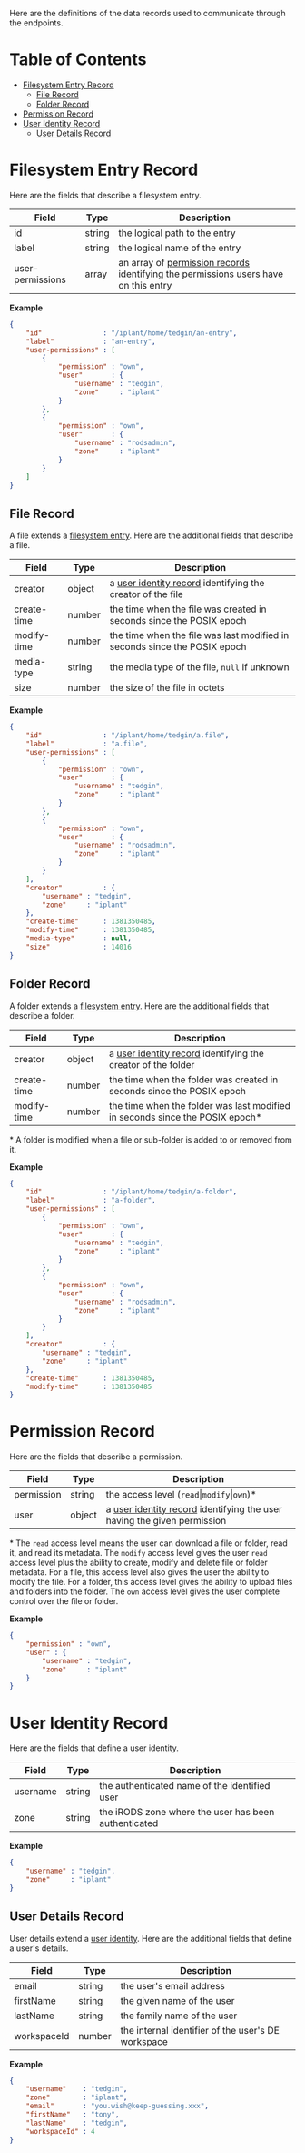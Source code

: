 Here are the definitions of the data records used to communicate through the endpoints.

# Table of Contents

* [Filesystem Entry Record](#filesystem_entry_record)
    * [File Record](#file_record)
    * [Folder Record](#folder_record)
* [Permission Record](#permission_record)
* [User Identity Record](#user_identity_record)
    * [User Details Record](#user_details_record)

# Filesystem Entry Record

Here are the fields that describe a filesystem entry.

| Field            | Type   | Description |
| ---------------- | ------ | ----------- |
| id               | string | the logical path to the entry |
| label            | string | the logical name of the entry |
| user-permissions | array  | an array of [permission records](#permission_record) identifying the permissions users have on this entry |

**Example**

```json
{
    "id"               : "/iplant/home/tedgin/an-entry",
    "label"            : "an-entry",
    "user-permissions" : [
        {
            "permission" : "own",
            "user"       : {
                "username" : "tedgin",
                "zone"     : "iplant"
            }
        },
        {
            "permission" : "own",
            "user"       : {
                "username" : "rodsadmin",
                "zone"     : "iplant"
            }
        }
    ]
}
```

## File Record

A file extends a [filesystem entry](#filesystem_entry_record). Here are the additional fields that
describe a file.

| Field       | Type   | Description |
| ----------- | ------ | ----------- |
| creator     | object | a [user identity record](#user_identity_record) identifying the creator of the file |
| create-time | number | the time when the file was created in seconds since the POSIX epoch |
| modify-time | number | the time when the file was last modified in seconds since the POSIX epoch |
| media-type  | string | the media type of the file, `null` if unknown |
| size        | number | the size of the file in octets |

**Example**

```json
{
    "id"               : "/iplant/home/tedgin/a.file",
    "label"            : "a.file",
    "user-permissions" : [
        {
            "permission" : "own",
            "user"       : {
                "username" : "tedgin",
                "zone"     : "iplant"
            }
        },
        {
            "permission" : "own",
            "user"       : {
                "username" : "rodsadmin",
                "zone"     : "iplant"
            }
        }
    ],
    "creator"          : {
        "username" : "tedgin",
        "zone"     : "iplant"
    },
    "create-time"      : 1381350485,
    "modify-time"      : 1381350485,
    "media-type"       : null,
    "size"             : 14016
}
```

## Folder Record

A folder extends a [filesystem entry](#filesystem_entry_record). Here are the additional fields that
describe a folder.

| Field       | Type   | Description |
| ----------- | ------ | ----------- |
| creator     | object | a [user identity record](#user_identity_record) identifying the creator of the folder |
| create-time | number | the time when the folder was created in seconds since the POSIX epoch |
| modify-time | number | the time when the folder was last modified in seconds since the POSIX epoch\* |

\* A folder is modified when a file or sub-folder is added to or removed from it.

**Example**

```json
{
    "id"               : "/iplant/home/tedgin/a-folder",
    "label"            : "a-folder",
    "user-permissions" : [
        {
            "permission" : "own",
            "user"       : {
                "username" : "tedgin",
                "zone"     : "iplant"
            }
        },
        {
            "permission" : "own",
            "user"       : {
                "username" : "rodsadmin",
                "zone"     : "iplant"
            }
        }
    ],
    "creator"          : {
        "username" : "tedgin",
        "zone"     : "iplant"
    },
    "create-time"      : 1381350485,
    "modify-time"      : 1381350485
}
```

# Permission Record

Here are the fields that describe a permission.

| Field      | Type   | Description |
| ---------- | ------ | ----------- |
| permission | string | the access level (`read`\|`modify`\|`own`)\* |
| user       | object | a [user identity record](#user_identity_record) identifying the user having the given permission |

\* The `read` access level means the user can download a file or folder, read it, and read its
metadata. The `modify` access level gives the user `read` access level plus the ability to create,
modify and delete file or folder metadata. For a file, this access level also gives the user the
ability to modify the file. For a folder, this access level gives the ability to upload files and
folders into the folder. The `own` access level gives the user complete control over the file or
folder.

**Example**

```json
{
    "permission" : "own",
    "user" : {
        "username" : "tedgin",
        "zone"     : "iplant"
    }
}
```

# User Identity Record

Here are the fields that define a user identity.

| Field    | Type   | Description |
| -------- | ------ | ----------- |
| username | string | the authenticated name of the identified user |
| zone     | string | the iRODS zone where the user has been authenticated |

**Example**

```json
{
    "username" : "tedgin",
    "zone"     : "iplant"
}
```

## User Details Record

User details extend a [user identity](#user_identity_record). Here are the additional fields that
define a user's details.

| Field       | Type   | Description |
| ----------- | ------ | ----------- |
| email       | string | the user's email address |
| firstName   | string | the given name of the user |
| lastName    | string | the family name of the user |
| workspaceId | number | the internal identifier of the user's DE workspace |

**Example**

```json
{
    "username"    : "tedgin",
    "zone"        : "iplant",
    "email"       : "you.wish@keep-guessing.xxx",
    "firstName"   : "tony",
    "lastName"    : "tedgin",
    "workspaceId" : 4
}
```

